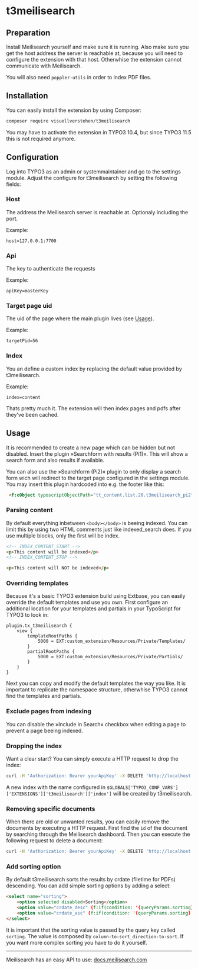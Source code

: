 # t3meilisearch

## Preparation

Install Meilisearch yourself and make sure it is running. Also make sure you get the host address the server is reachable at, because you will need to configure the extension with that host. Otherwhise the extension cannot communicate with Meilisearch.

You will also need `poppler-utils` in order to index PDF files.

## Installation

You can easily install the extension by using Composer:

```bash
composer require visuellverstehen/t3meilisearch
```

You may have to activate the extension in TYPO3 10.4, but since TYPO3 11.5 this is not required anymore.

## Configuration

Log into TYPO3 as an admin or systemmaintainer and go to the settings module. Adjust the configure for t3meilisearch by setting the following fields:

### Host

The address the Meilisearch server is reachable at. Optionaly including the port.

Example:

```
host=127.0.0.1:7700
```

### Api

The key to authenticate the requests

Example:

```
apiKey=masterKey
```

### Target page uid

The uid of the page where the main plugin lives (see [Usage](#usage)).

Example:

```
targetPid=56
```

### Index

You an define a custom index by replacing the default value provided by t3meilisearch.

Example:

```
index=content
```

Thats pretty much it. The extension will then index pages and pdfs after they've been cached.

<a name="usage"></a>
## Usage

It is recommended to create a new page which can be hidden but not disabled. Insert the plugin »Searchform with results (Pi1)«. This will show a search form and also results if available.

You can also use the »Searchform (Pi2)« plugin to only display a search form wich will redirect to the target page configured in the settings module. You may insert this plugin hardcoded into e.g. the footer like this:

```html
 <f:cObject typoscriptObjectPath="tt_content.list.20.t3meilisearch_pi2" />
```

### Parsing content

By default everything inbetween `<body></body>` is beeing indexed. You can limit this by using two HTML comments just like indexed_search does. If you use multiple blocks, only the first will be index.

```html
<!-- INDEX_CONTENT_START -->
<p>This content will be indexed</p>
<!-- INDEX_CONTENT_STOP -->

<p>This content will NOT be indexed</p>
```

### Overriding templates

Because it's a basic TYPO3 extension build using Extbase, you can easily override the default templates and use you own. First configure an additional location for your templates and partials in your TypoScript for TYPO3 to look in:

```
plugin.tx_t3meilisearch {
    view {
        templateRootPaths {
            5000 = EXT:custom_extension/Resources/Private/Templates/
        }
        partialRootPaths {
            5000 = EXT:custom_extension/Resources/Private/Partials/
        }
    }
}
```

Next you can copy and modify the default templates the way you like. It is important to replicate the namespace structure, otherwhise TYPO3 cannot find the templates and partials.

### Exclude pages from indexing

You can disable the »Include in Search« checkbox when editing a page to prevent a page beeing indexed.

### Dropping the index

Want a clear start? You can simply execute a HTTP request to drop the index:

```bash
curl -H 'Authorization: Bearer yourApiKey' -X DELETE 'http://localhost:7700/indexes/pages'
```

A new index with the name configured in `$GLOBALS['TYPO3_CONF_VARS']['EXTENSIONS']['t3meilisearch']['index']` will be created by t3meilisearch.

### Removing specific documents

When there are old or unwanted results, you can easily remove the documents by executing a HTTP request. First find the `id` of the document by searching through the Meilisearch dashboard. Then you can execute the following request to delete a document:

```bash
curl -H 'Authorization: Bearer yourApiKey' -X DELETE 'http://localhost:7700/indexes/pages/documents/:id'
```

### Add sorting option

By default t3meilisearch sorts the results by crdate (filetime for PDFs) descending. You can add simple sorting options by adding a select:

```html
<select name="sorting">
    <option selected disabled>Sorting</option>
    <option value="crdate_desc" {f:if(condition: '{queryParams.sorting} === "crdate_desc" || !{queryParams.sorting}', then: 'selected')}>New first</option>
    <option value="crdate_asc" {f:if(condition: '{queryParams.sorting} === "crdate_asc"', then: 'selected')}>Old first</option>
</select>
```

It is important that the sorting value is passed by the query key called `sorting`. The value is composed by `column-to-sort_direction-to-sort`. If you want more complex sorting you have to do it yourself.

---

Meilisearch has an easy API to use: [docs.meilisearch.com](https://docs.meilisearch.com/reference/api/)
